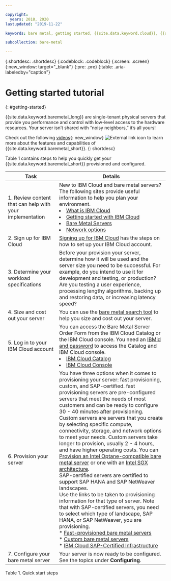 ```yaml
---

copyright:
  years: 2018, 2020
lastupdated: "2019-11-22"

keywords: bare metal, getting started, {{site.data.keyword.cloud}}, {{site.data.keyword.cloud_notm}}

subcollection: bare-metal

---
```


{:shortdesc: .shortdesc}
{:codeblock: .codeblock}
{:screen: .screen}
{:new_window: target="_blank"}
{:pre: .pre}
{:table: .aria-labeledby="caption"}

# Getting started tutorial
{: #getting-started}

{{site.data.keyword.baremetal_long}} are single-tenant physical servers that provide you performance and control with low-level access to the hardware resources. Your server isn’t shared with “noisy neighbors,” it’s all yours!

Check out the following [videos](https://www.ibm.com/demos/collection/IBM-Cloud-Bare-Metal-Servers){: new_window} ![External link icon](../icons/launch-glyph.svg "External link icon") to learn more about the features and capabilities of {{site.data.keyword.baremetal_short}}.
{: shortdesc} 

Table 1 contains steps to help you quickly get your {{site.data.keyword.baremetal_short}} provisioned and configured.

| Task | Details |
|------|------|
| 1. Review content that can help with your implementation | New to IBM Cloud and bare metal servers? The following sites provide useful information to help you plan your environment. <li><a href="https://www.ibm.com/cloud">What is IBM Cloud</a></li> <li><a href="https://ibm.com/cloud/get-started">Getting started with IBM Cloud</a></li> <li><a href="https://www.ibm.com/cloud/bare-metal-servers">Bare Metal Servers</a></li> <li>[Network options](https://cloud.ibm.com/docs/bare-metal?topic=bare-metal-network-options)</li> |
| 2. Sign up for IBM Cloud | <a href="https://cloud.ibm.com/docs/account?topic=account-signup#signing-up-for-ibm-cloud">Signing up for IBM Cloud</a> has the steps on how to set up your IBM Cloud account. |
| 3. Determine your workload specifications | Before your provision your server, determine how it will be used and the server size you need to be successful. For example, do you intend to use it for development and testing, or production? Are you testing a user experience, processing lengthy algorithms, backing up and restoring data, or increasing latency speed? |
| 4. Size and cost out your server | You can use the <a href="https://cloud.ibm.com/gen1/infrastructure/provision/bm">bare metal search tool</a> to help you size and cost out your server. |
| 5. Log in to your IBM Cloud account | You can access the Bare Metal Server Order Form from the IBM Cloud Catalog or the IBM Cloud console. You need an <a href="https://cloud.ibm.com/docs/customer-portal?topic=customer-portal-getting-started#getting-started">IBMid and password</a> to access the Catalog and IBM Cloud console. <li><a href="https://cloud.ibm.com/catalog/">IBM Cloud Catalog</a></li> <li><a href="https://cloud.ibm.com">IBM Cloud Console</a></li>  
| 6. Provision your server | You have three options when it comes to provisioning your server: fast provisioning, custom, and SAP-certified. fast provisioning servers are pre-configured servers that meet the needs of most customers and can be ready to configure 30 - 40 minutes after provisioning. <br>Custom servers are servers that you create by selecting specific compute, connectivity, storage, and network options to meet your needs. Custom servers take longer to provision, usually 2 - 4 hours, and have higher operating costs. You can [Provision an Intel Optane-compatible bare metal server](/docs/bare-metal?topic=bare-metal-bm-provision-optane-server) or one with an [Intel SGX architecture](/docs/bare-metal?topic=bare-metal-bm-server-provision-sgx).<br>SAP-certified servers are certified to support SAP HANA and SAP NetWeaver landscapes.<br> Use the links to be taken to provisioning information for that type of server. Note that with SAP-certified servers, you need to select which type of landscape, SAP HANA, or SAP NetWeaver, you are provisioning.<br> * [Fast-provisioned bare metal servers](/docs/bare-metal?topic=bare-metal-bm-select-popular-servers)<br>* [Custom bare metal servers](/docs/bare-metal?topic=bare-metal-ordering-baremetal-server)<br>* [IBM Cloud SAP-Certified Infrastructure](/docs/bare-metal?topic=bare-metal-sap-cert-infrastructure) |
| 7. Configure your bare metal server | Your server is now ready to be configured. See the topics under **Configuring**. |

<CAPTION>Table 1. Quick start steps</CAPTION>
